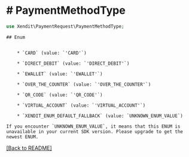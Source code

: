 # # PaymentMethodType


```php
use Xendit\PaymentRequest\PaymentMethodType;
```

    ## Enum

    
        * `CARD` (value: `'CARD'`)
    
        * `DIRECT_DEBIT` (value: `'DIRECT_DEBIT'`)
    
        * `EWALLET` (value: `'EWALLET'`)
    
        * `OVER_THE_COUNTER` (value: `'OVER_THE_COUNTER'`)
    
        * `QR_CODE` (value: `'QR_CODE'`)
    
        * `VIRTUAL_ACCOUNT` (value: `'VIRTUAL_ACCOUNT'`)
    
        * `XENDIT_ENUM_DEFAULT_FALLBACK` (value: `UNKNOWN_ENUM_VALUE`)

    If you encounter `UNKNOWN_ENUM_VALUE`, it means that this ENUM is unavailable in your current SDK version. Please upgrade to get the newest ENUM.

[[Back to README]](../../README.md)
